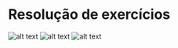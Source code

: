 # Resolução de exercícios
![alt text](https://github.com/yvesmuniz/estudosLinguagemC/blob/master/0001.jpg)
![alt text](https://github.com/yvesmuniz/estudosLinguagemC/blob/master/0002.jpg)
![alt text](https://github.com/yvesmuniz/estudosLinguagemC/blob/master/0003.jpg)
